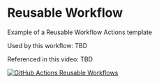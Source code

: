 # Reusable Workflow

Example of a Reusable Workflow Actions template 

Used by this workflow: TBD

Referenced in this video: TBD

[![GitHub Actions Reusable Workflows](https://img.youtube.com/vi/XXXX/0.jpg)](https://www.youtube.com/watch?v=XXXX)
